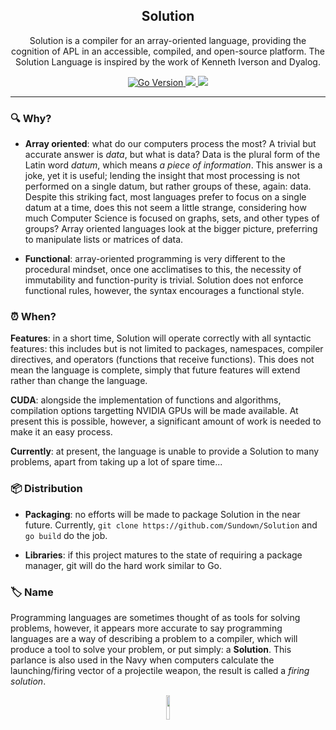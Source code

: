<h2 align="center"> Solution</h2>
<p align="center">
Solution is a compiler for an array-oriented language, providing the cognition of APL in an accessible, compiled, and open-source platform. The Solution Language is inspired by the work of Kenneth Iverson and Dyalog.
</p>

<p align="center">
  <a href="https://github.com/Sundown/Solution/blob/master/go.mod">
		<img alt="Go Version" src="https://img.shields.io/github/go-mod/go-version/sundown/solution?style=for-the-badge&logo=go&color=f1f1f1&logoColor=f1f1f1&labelColor=262D3A">
  </a>
  <a href="https://github.com/sundown/solution/blob/main/LICENSE">
    <img src="https://img.shields.io/static/v1.svg?style=for-the-badge&logo=gnu&label=License&message=GPL-2.0&color=f1f1f1&logoColor=f1f1f1&labelColor=262D3A"/>
  </a>
  <a href="https://llvm.org">
    <img src="https://img.shields.io/static/v1.svg?style=for-the-badge&logo=llvm&label=LLVM&message=v13.0&color=f1f1f1&logoColor=f1f1f1&labelColor=262D3A"/>
  </a>
  
</p>



---
### 🔍 Why?

- **Array oriented**: what do our computers process the most? A trivial but accurate answer is *data*, but what is data? Data is the plural form of the Latin word *datum*, which means *a piece of information*. This answer is a joke, yet it is useful; lending the insight that most processing is not performed on a single datum, but rather groups of these, again: data. Despite this striking fact, most languages prefer to focus on a single datum at a time, does this not seem a little strange, considering how much Computer Science is focused on graphs, sets, and other types of groups? Array oriented languages look at the bigger picture, preferring to manipulate lists or matrices of data. 

- **Functional**: array-oriented programming is very different to the procedural mindset, once one acclimatises to this, the necessity of immutability and function-purity is trivial. Solution does not enforce functional rules, however, the syntax encourages a functional style. 

### ⏰ When?

**Features**: in a short time, Solution will operate correctly with all syntactic features: this includes but is not limited to packages, namespaces, compiler directives, and operators (functions that receive functions). This does not mean the language is complete, simply that future features will extend rather than change the language. 

**CUDA**: alongside the implementation of functions and algorithms, compilation options targetting NVIDIA GPUs will be made available. At present this is possible, however, a significant amount of work is needed to make it an easy process.  

**Currently**: at present, the language is unable to provide a Solution to many problems, apart from taking up a lot of spare time... 

### 📦 Distribution

- **Packaging**: no efforts will be made to package Solution in the near future. Currently, `git clone https://github.com/Sundown/Solution` and `go build` do the job. 

- **Libraries**: if this project matures to the state of requiring a package manager, git will do the hard work similar to Go. 

### 🏷 Name

Programming languages are sometimes thought of as tools for solving problems, however, it appears more accurate to say programming languages are a way of describing a problem to a compiler, which will produce a tool to solve your problem, or put simply: a **Solution**. This parlance is also used in the Navy when computers calculate the launching/firing vector of a projectile weapon, the result is called a *firing solution*. 

<p align="center"><img width="10%" src="https://raw.githubusercontent.com/Sundown/Soldoc/master/So.svg?sanitize=true"/></p>
